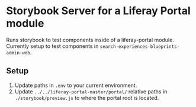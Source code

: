 # Storybook Server for a Liferay Portal module

Runs storybook to test components inside of a liferay-portal module. Currently setup to test components in `search-experiences-blueprints-admin-web`.

## Setup

1. Update paths in `.env` to your current environment.
1. Update `../../liferay-portal-master/portal/` relative paths in `./storybook/preview.js` to where the portal root is located.
